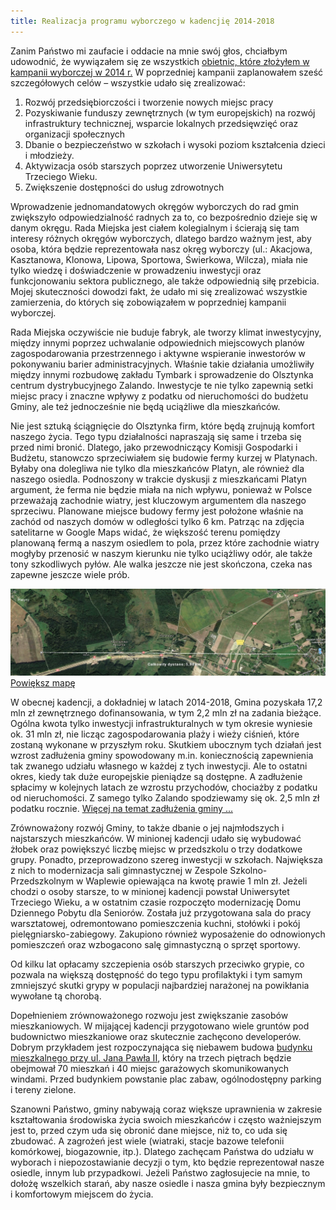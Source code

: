 ```yaml
---
title: Realizacja programu wyborczego w kadencjię 2014-2018
---
```

Zanim Państwo mi zaufacie i oddacie na mnie swój głos, chciałbym udowodnić, że wywiązałem się ze wszystkich [obietnic, które złożyłem w kampanii wyborczej w 2014 r.](/assets/images/Ulotka2014znakwodny.jpg) W poprzedniej kampanii zaplanowałem sześć szczegółowych celów – wszystkie udało się zrealizować:
1. Rozwój przedsiębiorczości i tworzenie nowych miejsc pracy
2. Pozyskiwanie funduszy zewnętrznych (w tym europejskich) na rozwój infrastruktury technicznej, wsparcie lokalnych przedsięwzięć oraz organizacji społecznych
3. Dbanie o bezpieczeństwo w szkołach i wysoki poziom kształcenia dzieci i młodzieży.
4. Aktywizacja osób starszych poprzez utworzenie Uniwersytetu Trzeciego Wieku.
5. Zwiększenie dostępności do usług zdrowotnych

Wprowadzenie jednomandatowych okręgów wyborczych do rad gmin zwiększyło odpowiedzialność radnych za to, co bezpośrednio dzieje się w danym okręgu. Rada Miejska jest ciałem kolegialnym i ścierają się tam interesy różnych okręgów wyborczych, dlatego bardzo ważnym jest, aby osoba, która będzie reprezentowała nasz okręg wyborczy (ul.: Akacjowa, Kasztanowa, Klonowa, Lipowa, Sportowa, Świerkowa, Wilcza), miała nie tylko wiedzę i doświadczenie w prowadzeniu inwestycji oraz funkcjonowaniu sektora publicznego, ale także odpowiednią siłę przebicia. Mojej skuteczności dowodzi fakt, że udało mi się zrealizować wszystkie zamierzenia, do których się zobowiązałem w poprzedniej kampanii wyborczej.

Rada Miejska oczywiście nie buduje fabryk, ale tworzy klimat inwestycyjny, między innymi poprzez uchwalanie odpowiednich miejscowych planów zagospodarowania przestrzennego i aktywne wspieranie inwestorów w pokonywaniu barier administracyjnych.  Właśnie takie działania umożliwiły między innymi rozbudowę zakładu Tymbark i sprowadzenie do Olsztynka centrum dystrybucyjnego Zalando. Inwestycje te nie tylko zapewnią setki miejsc pracy i znaczne wpływy z podatku od nieruchomości do budżetu Gminy, ale też jednocześnie nie będą  uciążliwe dla mieszkańców.

Nie jest sztuką ściągnięcie do Olsztynka firm, które będą zrujnują komfort naszego życia. Tego typu działalności napraszają się same i trzeba się przed nimi bronić. Dlatego, jako przewodniczący Komisji Gospodarki i Budżetu, stanowczo sprzeciwiałem się budowie fermy kurzej w Platynach. Byłaby ona dolegliwa nie tylko dla mieszkańców Platyn, ale również dla naszego osiedla. Podnoszony w trakcie dyskusji z mieszkańcami Platyn argument, że ferma nie będzie miała na nich wpływu, ponieważ w Polsce przeważają zachodnie wiatry, jest kluczowym argumentem dla naszego sprzeciwu. Planowane miejsce budowy fermy jest położone właśnie na zachód od naszych domów  w odległości tylko 6 km. Patrząc na zdjęcia satelitarne w Google Maps widać, że większość terenu pomiędzy planowaną fermą a naszym osiedlem to pola, przez które zachodnie wiatry mogłyby przenosić w naszym kierunku nie tylko uciążliwy odór, ale także tony szkodliwych pyłów. Ale walka jeszcze nie jest skończona, czeka nas zapewne jeszcze wiele prób.

![Mapa Platyny-Olsztynek](/assets/images/Platynyodle8_maly.jpg)
[Powiększ mapę](/assets/images/Platynyodle8.jpg)

W obecnej kadencji, a dokładniej w latach 2014-2018, Gmina pozyskała 17,2 mln zł zewnętrznego dofinansowania, w tym 2,2 mln zł na zadania bieżące. Ogólna kwota tylko inwestycji infrastrukturalnych w tym okresie wyniesie ok. 31 mln zł, nie licząc zagospodarowania plaży i wieży ciśnień, które zostaną wykonane w przyszłym roku. Skutkiem ubocznym tych działań jest wzrost zadłużenia gminy spowodowany m.in. koniecznością zapewnienia tak zwanego udziału własnego w każdej z tych inwestycji. Ale to ostatni okres, kiedy tak duże europejskie pieniądze są dostępne. A zadłużenie spłacimy w kolejnych latach ze wzrostu przychodów, chociażby z podatku od nieruchomości. Z samego tylko Zalando spodziewamy się ok. 2,5 mln zł podatku rocznie. [Więcej na temat zadłużenia gminy ...](/assets/images/DługGminyOlsztynek2.pdf)

Zrównoważony rozwój Gminy, to także dbanie o jej najmłodszych i najstarszych mieszkańców. W minionej kadencji udało się wybudować żłobek oraz powiększyć liczbę miejsc w przedszkolu o trzy dodatkowe grupy. Ponadto, przeprowadzono szereg inwestycji w szkołach. Największa z nich to modernizacja sali gimnastycznej w Zespole Szkolno-Przedszkolnym w Waplewie opiewająca na kwotę prawie 1 mln zł. Jeżeli chodzi o osoby starsze, to w minionej kadencji powstał Uniwersytet Trzeciego Wieku, a w ostatnim czasie rozpoczęto modernizację Domu Dziennego Pobytu dla Seniorów. Została już przygotowana sala do pracy warsztatowej, odremontowano pomieszczenia kuchni, stołówki i pokój pielęgniarsko-zabiegowy. Zakupiono również wyposażenie do odnowionych pomieszczeń oraz wzbogacono salę gimnastyczną o sprzęt sportowy.

Od kilku lat opłacamy szczepienia osób starszych przeciwko grypie, co pozwala na większą dostępność do tego typu profilaktyki i tym samym zmniejszyć skutki grypy w populacji najbardziej narażonej na powikłania wywołane tą chorobą.

Dopełnieniem zrównoważonego rozwoju jest zwiększanie zasobów mieszkaniowych. W mijającej kadencji przygotowano wiele gruntów pod budownictwo mieszkaniowe oraz skutecznie zachęcono developerów. Dobrym przykładem jest rozpoczynająca się niebawem budowa [budynku mieszkalnego przy ul. Jana Pawła II](http://ekobud.ostroda.pl/portfolio-item/osiedle-w-olsztynku-przy-ulicy-jana-pawla-ii/), który na trzech piętrach będzie obejmował 70 mieszkań i 40 miejsc garażowych skomunikowanych windami. Przed budynkiem powstanie plac zabaw, ogólnodostępny parking i tereny zielone. 

Szanowni Państwo, gminy nabywają coraz większe uprawnienia w zakresie kształtowania środowiska życia swoich mieszkańców i często ważniejszym jest to, przed czym uda się obronić dane miejsce, niż to, co uda się zbudować. A zagrożeń jest wiele (wiatraki, stacje bazowe telefonii komórkowej, biogazownie, itp.). Dlatego zachęcam Państwa do udziału w wyborach i niepozostawianie decyzji o tym, kto będzie reprezentował nasze osiedle, innym lub przypadkowi. 
Jeżeli Państwo zagłosujecie na mnie, to dołożę wszelkich starań, aby nasze osiedle i nasza gmina były bezpiecznym i komfortowym miejscem do życia.
